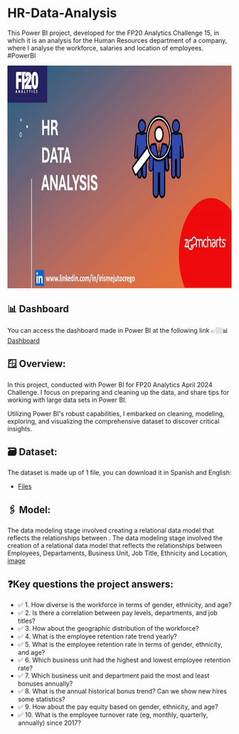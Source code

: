 # HR-Data-Analysis
This Power BI project, developed for the FP20 Analytics Challenge 15, in which it is an analysis for the Human Resources department of a company, where I analyse the workforce, salaries and location of employees. #PowerBI

<div align="center">
<img src="https://github.com/IrisMejuto/HR-Data-Analysis/blob/main/Images/3%20HR%20Data%20Analysis.JPG" alt="Logo" width="800" height="500">
</div>

## 📊 Dashboard
You can access the dashboard made in Power BI at the following link 👉🏼📊 [Dashboard](https://app.powerbi.com/view?r=eyJrIjoiMzljM2E2ZWQtMDcyOS00Y2ViLTkyOGMtOWQ0YjE5ZTg3ZGIyIiwidCI6IjQ2NTRiNmYxLTBlNDctNDU3OS1hOGExLTAyZmU5ZDk0M2M3YiIsImMiOjl9)


## 🪟 Overview:

In this project, conducted with Power BI for FP20 Analytics April 2024 Challenge. I focus on preparing and cleaning up the data, and share tips for working with large data sets in Power BI.

Utilizing Power BI's robust capabilities, I embarked on cleaning, modeling, exploring, and visualizing the comprehensive dataset to discover critical insights.


## 🗃️ Dataset:

The dataset is made up of 1 file, you can download it in Spanish and English:

* [Files](https://github.com/IrisMejuto/HR-Data-Analysis/tree/main/Datasets)

## 🖇️ Model:

The data modeling stage involved creating a relational data model that reflects the relationships between .
The data modeling stage involved the creation of a relational data model that reflects the relationships between Employees, Departaments, Business Unit, Job Title, Ethnicity and Location,
[image](https://github.com/IrisMejuto/HR-Data-Analysis/blob/main/Images/Model%20HR%20.png)



 ## ❓Key questions the project answers:
* ✅ 1. How diverse is the workforce in terms of gender, ethnicity, and age? 
* ✅ 2. Is there a correlation between pay levels, departments, and job titles? 
* ✅ 3. How about the geographic distribution of the workforce? 
* ✅ 4. What is the employee retention rate trend yearly? 
* ✅ 5. What is the employee retention rate in terms of gender, ethnicity, and age? 
* ✅ 6. Which business unit had the highest and lowest employee retention rate?
* ✅ 7. Which business unit and department paid the most and least bonuses annually? 
* ✅ 8. What is the annual historical bonus trend? Can we show new hires some statistics? 
* ✅ 9. How about the pay equity based on gender, ethnicity, and age?
* ✅ 10. What is the employee turnover rate (eg, monthly, quarterly, annually) since 2017? 
